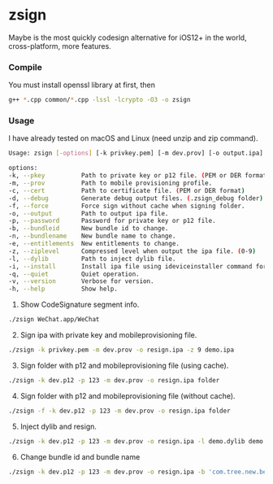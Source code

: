 # zsign
Maybe is the most quickly codesign alternative for iOS12+ in the world, cross-platform, more features.

### Compile
You must install openssl library at first, then
```bash
g++ *.cpp common/*.cpp -lssl -lcrypto -O3 -o zsign
```

### Usage
I have already tested on macOS and Linux (need unzip and zip command).
```bash
Usage: zsign [-options] [-k privkey.pem] [-m dev.prov] [-o output.ipa] file|folder

options:
-k, --pkey          Path to private key or p12 file. (PEM or DER format)
-m, --prov          Path to mobile provisioning profile.
-c, --cert          Path to certificate file. (PEM or DER format)
-d, --debug         Generate debug output files. (.zsign_debug folder)
-f, --force         Force sign without cache when signing folder.
-o, --output        Path to output ipa file.
-p, --password      Password for private key or p12 file.
-b, --bundleid      New bundle id to change.
-n, --bundlename    New bundle name to change.
-e, --entitlements  New entitlements to change.
-z, --ziplevel      Compressed level when output the ipa file. (0-9)
-l, --dylib         Path to inject dylib file.
-i, --install       Install ipa file using ideviceinstaller command for test.
-q, --quiet         Quiet operation.
-v, --version       Verbose for version.
-h, --help          Show help.
```

1. Show CodeSignature segment info.
```bash
./zsign WeChat.app/WeChat
```

2. Sign ipa with private key and mobileprovisioning file.
```bash
./zsign -k privkey.pem -m dev.prov -o resign.ipa -z 9 demo.ipa
```

3. Sign folder with p12 and mobileprovisioning file (using cache).
```bash
./zsign -k dev.p12 -p 123 -m dev.prov -o resign.ipa folder
```

4. Sign folder with p12 and mobileprovisioning file (without cache).
```bash
./zsign -f -k dev.p12 -p 123 -m dev.prov -o resign.ipa folder
```

5. Inject dylib and resign.
```bash
./zsign -k dev.p12 -p 123 -m dev.prov -o resign.ipa -l demo.dylib demo.ipa 
```

6. Change bundle id and bundle name
```bash
./zsign -k dev.p12 -p 123 -m dev.prov -o resign.ipa -b 'com.tree.new.bee' -n 'TreeNewBee' demo.ipa
```